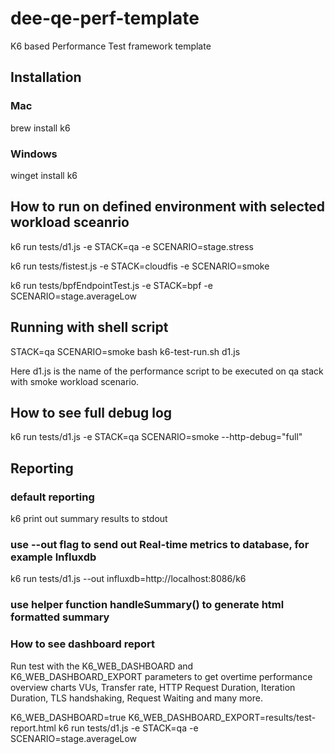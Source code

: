 # dee-qe-perf-template
K6 based Performance Test framework template

## Installation 

### Mac
brew install k6

### Windows
winget install k6

## How to run on defined environment with selected workload sceanrio

k6 run tests/d1.js -e STACK=qa -e SCENARIO=stage.stress

k6 run tests/fistest.js -e STACK=cloudfis -e SCENARIO=smoke

k6 run tests/bpfEndpointTest.js -e STACK=bpf -e SCENARIO=stage.averageLow

## Running with shell script

STACK=qa SCENARIO=smoke bash k6-test-run.sh d1.js

Here d1.js is the name of the performance script to be executed on qa stack with smoke workload scenario.

## How to see full debug log

k6 run tests/d1.js -e STACK=qa SCENARIO=smoke --http-debug="full"

## Reporting

### default reporting
k6 print out summary results to stdout

### use --out flag to send out Real-time metrics to database, for example Influxdb
k6 run tests/d1.js --out influxdb=http://localhost:8086/k6

### use helper function handleSummary() to generate html formatted summary

### How to see dashboard report
Run test with the K6_WEB_DASHBOARD and K6_WEB_DASHBOARD_EXPORT parameters to get overtime performance overview charts
VUs, Transfer rate, HTTP Request Duration, Iteration Duration, TLS handshaking, Request Waiting and many more.

K6_WEB_DASHBOARD=true K6_WEB_DASHBOARD_EXPORT=results/test-report.html k6 run tests/d1.js -e STACK=qa -e SCENARIO=stage.averageLow
